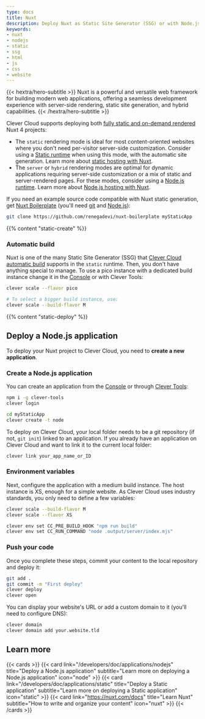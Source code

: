 ```yaml
---
type: docs
title: Nuxt
description: Deploy Nuxt as Static Site Generator (SSG) or with Node.js on Clever Cloud  with step-by-step tutorial and configuration guide
keywords:
- nuxt
- nodejs
- static
- ssg
- html
- js
- css
- website
---
```


{{< hextra/hero-subtitle >}}
  Nuxt is a powerful and versatile web framework for building modern web applications, offering a seamless development experience with server-side rendering, static site generation, and hybrid capabilities.
{{< /hextra/hero-subtitle >}}

Clever Cloud supports deploying both [fully static and on-demand rendered](https://nuxt.com/docs/guide/concepts/rendering) Nuxt 4 projects:

- The `static` rendering mode is ideal for most content-oriented websites where you don't need per-visitor server-side customization. Consider using a [Static runtime](/developers/doc/applications/static/) when using this mode, with the automatic site generation. Learn more about [static hosting with Nuxt](https://nuxt.com/docs/getting-started/deployment#static-hosting).
- The `server` or `hybrid` rendering modes are optimal for dynamic applications requiring server-side customization or a mix of static and server-rendered pages. For these modes, consider using a [Node.js runtime](/developers/doc/applications/nodejs). Learn more about [Node.js hosting with Nuxt](https://nuxt.com/docs/getting-started/deployment#nodejs-server).

If you need an example source code compatible with Nuxt static generation, get [Nuxt Boilerplate](https://github.com/renegadevi/nuxt-boilerplate) (you'll need [git](https://git-scm.com/book/en/v2/Getting-Started-Installing-Git) and [Node.js](https://nodejs.org/en/learn/getting-started/how-to-install-nodejs)):

```bash
git clone https://github.com/renegadevi/nuxt-boilerplate myStaticApp
```

{{% content "static-create" %}}

### Automatic build

Nuxt is one of the many Static Site Generator (SSG) that [Clever Cloud automatic build](/developers/doc/applications/static/#static-site-generators-ssg-auto-build) supports in the `static` runtime. Then, you don't have anything special to manage. To use a pico instance with a dedicated build instance change it in the [Console](https://console.clever-cloud.com) or with Clever Tools:

```bash
clever scale --flavor pico

# To select a bigger build instance, use:
clever scale --build-flavor M
```

{{% content "static-deploy" %}}

## Deploy a Node.js application

To deploy your Nuxt project to Clever Cloud, you need to **create a new application**.

### Create a Node.js application

You can create an application from the [Console](https://console.clever-cloud.com) or through [Clever Tools](https://github.com/CleverCloud/clever-tools/):

```bash
npm i -g clever-tools
clever login

cd myStaticApp
clever create -t node
```

To deploy on Clever Cloud, your local folder needs to be a git repository (if not, `git init`) linked to an application. If you already have an application on Clever Cloud and want to link it to the current local folder:

```bash
clever link your_app_name_or_ID
```

### Environment variables

Next, configure the application with a medium build instance. The host instance is XS, enough for a simple website. As Clever Cloud uses industry standards, you only need to define a few variables:

```bash
clever scale --build-flavor M
clever scale --flavor XS

clever env set CC_PRE_BUILD_HOOK "npm run build"
clever env set CC_RUN_COMMAND "node .output/server/index.mjs"
```

### Push your code

Once you complete these steps, commit your content to the local repository and deploy it:

```bash
git add .
git commit -m "First deploy"
clever deploy
clever open
```

You can display your website's URL or add a custom domain to it (you'll need to configure DNS):

```bash
clever domain
clever domain add your.website.tld
```

## Learn more

{{< cards >}}
  {{< card link="/developers/doc/applications/nodejs" title="Deploy a Node.js application" subtitle="Learn more on deploying a Node.js application" icon="node" >}}
  {{< card link="/developers/doc/applications/static" title="Deploy a Static application" subtitle="Learn more on deploying a Static application" icon="static" >}}
  {{< card link="https://nuxt.com/docs" title="Learn Nuxt" subtitle="How to write and organize your content" icon="nuxt" >}}
{{< /cards >}}
